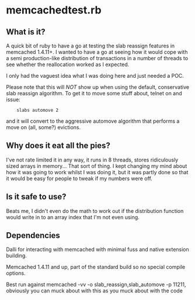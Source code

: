 memcachedtest.rb
================
What is it?
-----------
A quick bit of ruby to have a go at testing the slab reassign features in
memcached 1.4.11+. I wanted to have a go at seeing how it would cope with a semi
production-like distribution of transactions in a number of threads to see
whether the reallocation worked as I expected.

I only had the vaguest idea what I was doing here and just needed a POC.

Please note that this will *NOT* show up when using the default, conservative
slab reassign algorithm. To get it to move some stuff about, telnet on and
issue:

		slabs automove 2

and it will convert to the aggressive automove algorithm that performs a move on
(all, some?) evictions.

Why does it eat all the pies?
-----------------------------
I've not rate limited it in any way, it runs in 8 threads, stores ridiculously
sized arrays in memory... That sort of thing. I kept changing my mind about how
it was going to work whilst I was doing it, but it was partly done so that it
would be easy for people to tweak if my numbers were off.

Is it safe to use?
------------------
Beats me, I didn't even do the math to work out if the distribution function
would write in to an array index that I'm not even using.

Dependencies
------------
Dalli for interacting with memcached with minimal fuss and native extension
building.

Memcached 1.4.11 and up, part of the standard build so no special compile
options.

Best run against memcached -vv -o slab_reassign,slab_automove -p 11211,
obviously you can muck about with this as you muck about with the code
